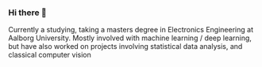 ### Hi there 👋

Currently a studying, taking a masters degree in Electronics Engineering at Aalborg University. Mostly involved with machine learning / deep learning, but have also worked on projects involving statistical data analysis, and classical computer vision

<!--
**Clyhol/Clyhol** is a ✨ _special_ ✨ repository because its `README.md` (this file) appears on your GitHub profile.

Here are some ideas to get you started:

- 🔭 I’m currently working on ...
- 🌱 I’m currently learning ...
- 👯 I’m looking to collaborate on ...
- 🤔 I’m looking for help with ...
- 💬 Ask me about ...
- 📫 How to reach me: ...
- 😄 Pronouns: ...
- ⚡ Fun fact: ...
-->
